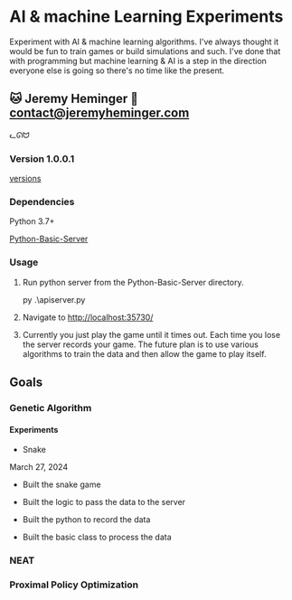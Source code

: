 # AI & machine Learning Experiments

Experiment with AI & machine learning algorithms. I've always thought it would be fun to train games or build simulations and such. I've done that with programming but machine learning & AI is a step in the direction everyone else is going so there's no time like the present.

## :cat: Jeremy Heminger :email: contact@jeremyheminger.com

ᓚᘏᗢ  

### Version 1.0.0.1

[versions](versions.md)

  

### Dependencies

Python 3.7+

[Python-Basic-Server](https://github.com/061375/Python-Basic-Server)

  

### Usage

1. Run python server from the Python-Basic-Server directory.

    py .\apiserver.py

2. Navigate to [http://localhost:35730/](http://localhost:35730/)
3. Currently you just play the game until it times out. Each time you lose the server records your game. The future plan is to use various algorithms to train the data and then allow the game to play itself.

## Goals

### Genetic Algorithm

#### Experiments

  

- Snake

March 27, 2024

- Built the snake game

- Built the logic to pass the data to the server

- Built the python to record the data

- Built the basic class to process the data

  

### NEAT

  

### Proximal Policy Optimization